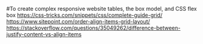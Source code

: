 #To create complex responsive website
tables, the box model, and CSS flex box
https://css-tricks.com/snippets/css/complete-guide-grid/
https://www.sitepoint.com/order-align-items-grid-layout/
https://stackoverflow.com/questions/35049262/difference-between-justify-content-vs-align-items
